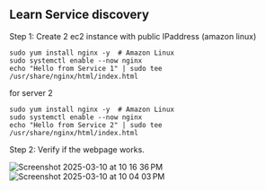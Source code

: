 ## Learn Service discovery
Step 1: Create 2 ec2 instance with public IPaddress (amazon linux)
```
sudo yum install nginx -y  # Amazon Linux
sudo systemctl enable --now nginx
echo "Hello from Service 1" | sudo tee /usr/share/nginx/html/index.html
```
for server 2

```
sudo yum install nginx -y  # Amazon Linux
sudo systemctl enable --now nginx
echo "Hello from Service 2" | sudo tee /usr/share/nginx/html/index.html
```
Step 2: Verify if the webpage works.

![Screenshot 2025-03-10 at 10 16 36 PM](https://github.com/user-attachments/assets/407bf033-15f0-4b47-ab93-994626009c43)
![Screenshot 2025-03-10 at 10 04 03 PM](https://github.com/user-attachments/assets/ae357cfd-1b69-4191-b2bd-418804c669ec)
